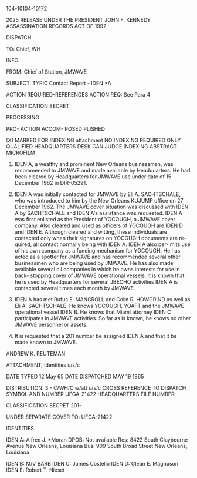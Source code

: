 104-10104-10172

2025 RELEASE UNDER THE PRESIDENT JOHN F. KENNEDY ASSASSINATION RECORDS ACT OF 1992

DISPATCH

TO: Chief, WH

INFO.

FROM: Chief of Station, JMWAVE

SUBJECT: TYPIC
Contact Report - IDEN *A

ACTION REQUIRED-REFERENCES
ACTION REQ: See Para 4

CLASSIFICATION
SECRET

PROCESSING

PRO- ACTION ACCOM-
POSED PLISHED

[X] MARKED FOR INDEXING attachment
NO INDEXING REQUIRED
ONLY QUALIFIED
HEADQUARTERS DESK
CAN JUDGE INDEXING
ABSTRACT
MICROFILM

1. IDEN A, a wealthy and prominent New Orleans businessman,
was recommended to JMWAVE and made available by Headquarters. He
had been cleared by Headquarters for JMWAVE use under date of 15
December 1962 in DIR-05291.

2. IDEN A was initially contacted for JMWAVE by Eli A.
SACHTSCHALE, who was introduced to him by the New Orleans KUJUMP
office on 27 December 1962. The JMWAVE cover situation was discussed
with IDEN A by SACHTSCHALE and IDEN A's assistance was requested.
IDEN A was first enlisted as the President of YOCOUGH, a JMWAVE cover
company. Also cleared and used as officers of YOCOUGH are IDEN D
and IDEN E. Although cleared and witting, these individuals are
contacted only when their signatures on YOCOUGH documents are re-
quired, all contact normally being with IDEN A. IDEN A also per-
mits use of his own company as a funding mechanism for YOCOUGH. He
has acted as a spotter for JMWAVE and has recommended several other
businessmen who are being used by JMWAVE. He has also made available
several oil companies in which he owns interests for use in back-
stopping cover of JMWAVE operational vessels. It is known that he
is used by Headquarters for several JBECHO activities IDEN A is
contacted several times each month by JMWAVE.

3. IDEN A has met Rufus E. MANGROLL and Colin R. HOWGRIND as
well as Eli A. SACHTSCHALE. He knows YOCOUGH, YOAFT and the JMWAVE
operational vessel IDEN B. He knows that Miami attorney IDEN C
participates in JMWAVE activities. So far as is known, he knows
no other JMWAVE personnel or assets.

4. It is requested that a 201 number be assigned IDEN A and
that it be made known to JMWAVE.

ANDREW K. REUTEMAN

ATTACHMENT;
Identities u/s/c

DATE TYPED
12 May 65
DATE DISPATCHED
MAY 19 1965

DISTRIBUTION:
3 - C/WH/C w/att
u/s/c
CROSS REFERENCE TO
DISPATCH SYMBOL AND NUMBER
UFGA-21422
HEADQUARTERS FILE NUMBER

CLASSIFICATION
SECRET
201-

UNDER SEPARATE COVER
TO: UFGA-21422

IDENTITIES

IDEN A: Alfred J. *Moran
DPOB: Not available
Res: 8422 South Claybourne Avenue
New Orleans, Louisiana
Bus: 909 South Broad Street
New Orleans, Louisiana

IDEN B: M/V BARB
IDEN C: James Costello
IDEN D: Glean E. Magnuson
IDEN E: Robert T. Nieset
